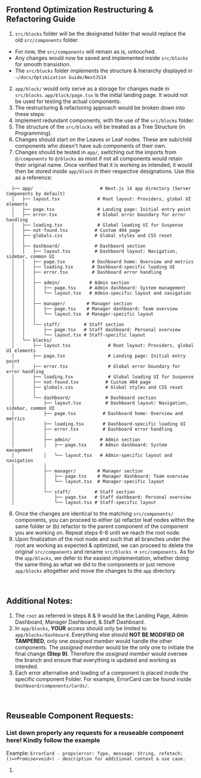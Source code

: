 ## Frontend Optimization Restructuring & Refactoring Guide

1. `src/blocks` folder will be the designated folder that would replace the old `src/components` folder.

- For now, the `src/components` will remain as is, untouched.
- Any changes would now be saved and implemented inside `src/blocks` for smooth transistion.
- The `src/blocks` folder implements the structure & hierarchy displayed in `~/docs/Optimization Guide/NextJS14`

2. `app/block/` would only serve as a storage for changes made in `src/blocks`. `app/block/page.tsx` is the initial landing page. It would not be used for testing the actual components.
3. The restructuring & refactoring approach would be broken down into these steps:
4. Implement redundant components, with the use of the `src/blocks` folder.
5. The structure of the `src/blocks` will be treated as a Tree Structure (in Programming).
6. Changes should start on the Leaves or Leaf nodes. These are sub/child components who doesn't have sub components of their own.
7. Changes should be tested in `app/`, switching out the imports from `@/components` to `@/blocks` as most if not all components would retain their original name. Once verified that it is working as intended, it would then be stored inside `app/block` in their respective designations.
   Use this as a reference:

```
  ├── app/                         # Next.js 14 app directory (Server Components by default)
  │   ├── layout.tsx              # Root layout: Providers, global UI elements
  │   ├── page.tsx                # Landing page: Initial entry point
  │   ├── error.tsx               # Global error boundary for error handling
  │   ├── loading.tsx             # Global loading UI for Suspense
  │   ├── not-found.tsx          # Custom 404 page
  │   ├── globals.css            # Global styles and CSS reset
  │   │
  │   ├── dashboard/             # Dashboard section
  │   │   ├── layout.tsx         # Dashboard layout: Navigation, sidebar, common UI
  │   │   ├── page.tsx          # Dashboard home: Overview and metrics
  │   │   ├── loading.tsx       # Dashboard-specific loading UI
  │   │   ├── error.tsx         # Dashboard error handling
  │   │   │
  │   │   ├── admin/           # Admin section
  │   │   │   ├── page.tsx     # Admin dashboard: System management
  │   │   │   └── layout.tsx   # Admin-specific layout and navigation
  │   │   │
  │   │   ├── manager/        # Manager section
  │   │   │   ├── page.tsx    # Manager dashboard: Team overview
  │   │   │   └── layout.tsx  # Manager-specific layout
  │   │   │
  │   │   └── staff/         # Staff section
  │   │       ├── page.tsx   # Staff dashboard: Personal overview
  │   │       └── layout.tsx # Staff-specific layout
  │   └── blocks/
  │       ├── layout.tsx              # Root layout: Providers, global UI elements
  │       ├── page.tsx                # Landing page: Initial entry point
  │       ├── error.tsx               # Global error boundary for error handling
  │       ├── loading.tsx             # Global loading UI for Suspense
  │       ├── not-found.tsx          # Custom 404 page
  │       ├── globals.css            # Global styles and CSS reset
  │       │
  │       └── dashboard/             # Dashboard section
  │           ├── layout.tsx         # Dashboard layout: Navigation, sidebar, common UI
  │           ├── page.tsx          # Dashboard home: Overview and metrics
  │           ├── loading.tsx       # Dashboard-specific loading UI
  │           ├── error.tsx         # Dashboard error handling
  │           │
  │           ├── admin/           # Admin section
  │           │   ├── page.tsx     # Admin dashboard: System management
  │           │   └── layout.tsx   # Admin-specific layout and navigation
  │           │
  │           ├── manager/        # Manager section
  │           │   ├── page.tsx    # Manager dashboard: Team overview
  │           │   └── layout.tsx  # Manager-specific layout
  │           │
  │           └── staff/         # Staff section
  │               ├── page.tsx   # Staff dashboard: Personal overview
  │               └── layout.tsx # Staff-specific layout
```

8. Once the changes are identical to the matching `src/components/` components, you can proceed to either (a) refactor leaf nodes within the same folder
   or (b) refactor to the parent component of the component you are working on. Repeat steps 6-8 until we reach the root node.
9. Upon finalization of the root node and such that all branches under the root are working as expected & optimized, we can proceed to delete the original `src/components` and rename `src/blocks` -> `src/components`. As for the `app/blocks`, we defer to the easiest implementation, whether doing the same thing as what we did to the components or just remove `app/blocks` altogether and move the changes to the `app` directory.

<br />

## Additional Notes:

1. The `root` as referred in steps 8 & 9 would be the Landing Page, Admin Dashboard, Manager Dashboard, & Staff Dashboard.
2. In `app/blocks`, **YOUR** access should only be limited to `app/blocks/dashboard`. Everything else should **NOT BE MODIFIED OR TAMPERED**, only one _assigned member_ would handle the other components. The _assigned member_ would be the only one to initiate the final change **(Step 9)**. Therefore the _assigned member_ would oversee the branch and ensure that everything is updated and working as intended.
3. Each error alternative and loading of a component is placed inside the specific component Folder. For example, ErrorCard can be found inside `Dashboard/components/Cards/`.

<br />

## Reuseable Component Requests:

### List down properly any requests for a reuseable component here! Kindly follow the example

Example: `ErrorCard - props(error: Type, message: String, refetech: ()=>Promise<void>) - description for additional context & use case.`

1.
